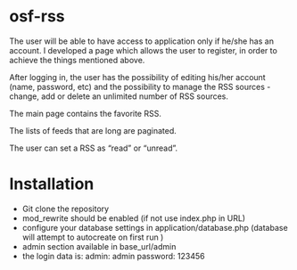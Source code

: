 osf-rss
=======
The user will be able to have access to application only if he/she has an account. I developed a page which 
allows the user to register, in order to achieve the things mentioned above.

After logging in, the user has the possibility of editing his/her account (name, password, etc) and 
the possibility to manage the RSS sources - change, add or delete an unlimited number of RSS sources.

The main page contains the favorite RSS. 

The lists of feeds that are long are paginated.  

The user can set a RSS as “read” or “unread”.

Installation
=======
- Git clone the repository
- mod_rewrite should be enabled (if not use index.php in URL)
- configure your database settings in application/database.php (database will attempt to autocreate on first run )
- admin section available in base_url/admin
- the login data is: admin: admin
                     password: 123456   
